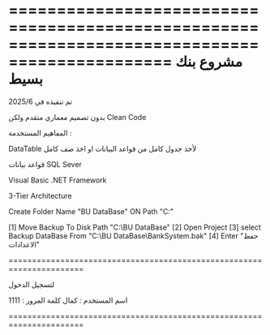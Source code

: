 ===============================================================================================
                            مشروع بنك بسيط
===============================================================================================
           
تم تنفيذه في 2025/6

بدون تصميم معماري متقدم 
ولكن Clean Code




المفاهيم المستخدمة :

DataTable لأخذ جدول كامل من قواعد البيانات او اخذ صف كامل 

قواعد بيانات SQL Sever 

Visual Basic .NET Framework

3-Tier Architecture



Create Folder Name "BU DataBase" ON Path "C:\"

[1] Move Backup To Disk Path "C:\BU DataBase"
[2] Open Project
[3] select Backup DataBase From "C:\BU DataBase\BankSystem.bak"
[4] Enter "حفظ الاعدادات"

======================================================================

لتسجيل الدخول 

اسم المستخدم : كمال
كلمة المرور : 1111

======================================================================
